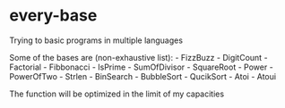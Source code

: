 # every-base

Trying to basic programs in multiple languages


Some of the bases are (non-exhaustive list):
    - FizzBuzz
    - DigitCount
    - Factorial
    - Fibbonacci
    - IsPrime
    - SumOfDivisor
    - SquareRoot
    - Power
    - PowerOfTwo
    - Strlen
    - BinSearch
    - BubbleSort
    - QucikSort
    - Atoi
    - Atoui

The function will be optimized in the limit of my capacities
